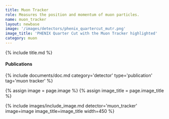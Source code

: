 ```yaml
---
title: Muon Tracker
role: Measures the position and momentum of muon particles.
name: muon_tracker
layout: newbase
image: '/images/detectors/phenix_quartercut_mutr.png'
image_title: 'PHENIX Quarter Cut with the Muon Tracker highlighted'
category: muon
---
```

{% include title.md %}
#### Publications
{% include documents/doc.md category='detector' type='publication' tag='muon tracker' %}

{% assign image = page.image %}
{% assign image_title = page.image_title %}

{% include images/include_image.md detector='muon_tracker' image=image image_title=image_title width=450 %}
